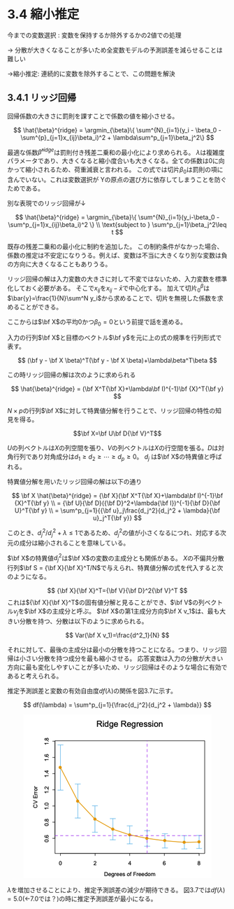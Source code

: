 # 3.4 縮小推定
今までの変数選択 : 変数を保持するか除外するかの2値での処理

→ 分散が大きくなることが多いため全変数モデルの予測誤差を減らせることは難しい

→縮小推定:
連続的に変数を除外することで、この問題を解決
## 3.4.1 リッジ回帰
回帰係数の大きさに罰則を課すことで係数の値を縮小させる。

$$
\hat{\beta}^{ridge} = \argmin_{\beta}\{ \sum^{N}_{i=1}(y_i - \beta_0 - \sum^{p}_{j=1}x_{ij}\beta_i)^2 + \lambda\sum^p_{j=1}\beta_j^2\}
$$

最適な係数$\hat{\beta}^{ridge}$は罰則付き残差二乗和の最小化により求められる。
$\lambda$は複雑度パラメータであり、大きくなると縮小度合いも大きくなる。全ての係数は0に向かって縮小されるため、荷重減衰と言われる。
この式では切片$\beta_0$は罰則の項に含んでいない。これは変数選択が Yの原点の選び方に依存してしまうことを防ぐためである。

別な表現でのリッジ回帰が↓

$$
\hat{\beta}^{ridge} = \argmin_{\beta}\{ \sum^{N}_{i=1}(y_i-\beta_0 - \sum^p_{j=1}x_{ij}\beta_i)^2 \} \\
\text{subject to } \sum^p_{j=1}\beta_j^2\leq t
$$

既存の残差二乗和の最小化に制約を追加した。
この制約条件がなかった場合、係数の推定は不安定になりうる。例えば、変数は不当に大きくなり別な変数は負の方向に大きくなることもありうる。

リッジ回帰の解は入力変数の大きさに対して不変ではないため、入力変数を標準化しておく必要がある。
そこで$x_{ij}$を$x_{ij}-\bar{x}$で中心化する。
加えて切片$^\beta_0$は$\bar{y}=\frac{1}{N}\sum^N y_i$から求めることで、切片を無視した係数を求めることができる。

ここからは$\bf X$の平均0かつ$\beta_0=0$という前提で話を進める。

入力の行列$\bf X$と目標のベクトル$\bf y$を元に上の式の規準を行列形式で表す。

$$
(\bf y - \bf X \beta)^T(\bf y - \bf X \beta)+\lambda\beta^T\beta
$$

この時リッジ回帰の解は次のように求められる

 $$
 \hat{\beta}^{ridge} = (\bf X^T{\bf X}+\lambda\bf I)^{-1}\bf {X}^T{\bf y}
 $$


$N \times p$の行列$\bf X$に対して特異値分解を行うことで、リッジ回帰の特性の知見を得る。

$$\bf X=\bf U\bf D{\bf V}^T$$

$U$の列ベクトルは$X$の列空間を張り、$V$の列ベクトルは$X$の行空間を張る。$D$は対角行列であり対角成分は$d_1\geq d_2 \geq \cdots \geq d_p \geq 0$。
$d_j$ は$\bf X$の特異値と呼ばれる。 

特異値分解を用いたリッジ回帰の解は以下の通り

$$
\bf X  \hat{\beta}^{ridge} = {\bf X}(\bf X^T{\bf X}+\lambda\bf I)^{-1}\bf {X}^T{\bf y} \\
= {\bf U}{\bf D}({\bf D}^2+\lambda{\bf I})^{-1}{\bf D}{\bf U}^T{\bf y} \\
= \sum^p_{j=1}{{\bf u}_j\frac{d_j^2}{d_j^2 + \lambda}{\bf u}_j^T{\bf y}}
$$

このとき、${d_j^2}/{d_j^2 + \lambda}\leq 1$であるため、$d_j^2$の値が小さくなるにつれ、対応する次元の成分は縮小されることを意味している。

$\bf X$の特異値$d_j^2$は$\bf X$の変数の主成分とも関係がある。
$X$の不偏共分散行列$\bf S = {\bf X}{\bf X}^T/N$で与えられ、特異値分解の式を代入すると次のようになる。

$$
{\bf X}{\bf X}^T={\bf V}{\bf D}^2{\bf V}^T
$$
これは${\bf X}{\bf X}^T$の固有値分解と見ることができ、$\bf V$の列ベクトル$v_j$を$\bf X$の主成分と呼ぶ。
$\bf X$の第1主成分方向$\bf X v_1$は、最も大きい分散を持つ、分散は以下のように求められる。

$$
Var(\bf X v_1)=\frac{d^2_1}{N}
$$

それに対して、最後の主成分は最小の分散を持つことになる。つまり、リッジ回帰は小さい分散を持つ成分を最も縮小させる。
応答変数は入力の分散が大きい方向に最も変化しやすいことが多いため、リッジ回帰はそのような場合に有効であると考えられる。

推定予測誤差と変数の有効自由度$df(\lambda)$の関係を図3.7に示す。

$$
df(\lambda) = \sum^p_{j=1}{\frac{d_j^2}{d_j^2 + \lambda}}
$$

<div align="center">
<img src="./fig_3-7.png" alt="" title="推定予測誤差と有効自由度">
</div>

$\lambda$を増加させることにより、推定予測誤差の減少が期待できる。
図3.7では$df(\lambda)=5.0$(←7.0では？)の時に推定予測誤差が最小になる。